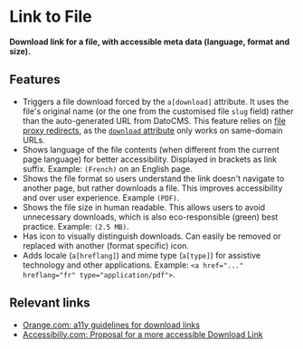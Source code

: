 # Link to File

**Download link for a file, with accessible meta data (language, format and size).**

## Features

- Triggers a file download forced by the `a[download]` attribute. It uses the file's original name (or the one from the customised file `slug` field) rather than the auto-generated URL from DatoCMS. This feature relies on [file proxy redirects](../../../docs/routing.md#file-redirects), as the [`download` attribute](https://developer.mozilla.org/en-US/docs/Web/HTML/Element/a#download) only works on same-domain URLs.
- Shows language of the file contents (when different from the current page language) for better accessibility. Displayed in brackets as link suffix. Example: `(French)` on an English page.
- Shows the file format so users understand the link doesn't navigate to another page, but rather downloads a file. This improves accessibility and over user experience. Example `(PDF)`.
- Shows the file size in human readable. This allows users to avoid unnecessary downloads, which is also eco-responsible (green) best practice. Example: `(2.5 MB)`.
- Has icon to visually distinguish downloads. Can easily be removed or replaced with another (format specific) icon.
- Adds locale (`a[hreflang]`) and mime type (`a[type]`) for assistive technology and other applications. Example: `<a href="..." hreflang="fr" type="application/pdf">`.

## Relevant links

- [Orange.com: a11y guidelines for download links](https://a11y-guidelines.orange.com/en/articles/download-links/)
- [Accessibilly.com: Proposal for a more accessible Download Link
](https://accessabilly.com/proposal-for-a-more-accessible-download-link/)
